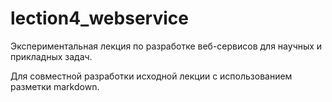 # lection4_webservice
Экспериментальная лекция по разработке веб-сервисов для научных и прикладных задач.


Для совместной разработки исходной лекции с использованием разметки markdown. 
